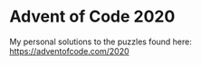 # Advent of Code 2020
My personal solutions to the puzzles found here:
https://adventofcode.com/2020
